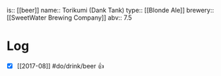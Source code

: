 is:: [[beer]]
name:: Torikumi (Dank Tank)
type:: [[Blonde Ale]]
brewery:: [[SweetWater Brewing Company]]
abv:: 7.5

# Log
- [x] [[2017-08]] #do/drink/beer 👍
